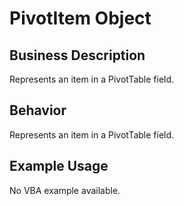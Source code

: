 # PivotItem Object

## Business Description
Represents an item in a PivotTable field.

## Behavior
Represents an item in a PivotTable field.

## Example Usage
No VBA example available.